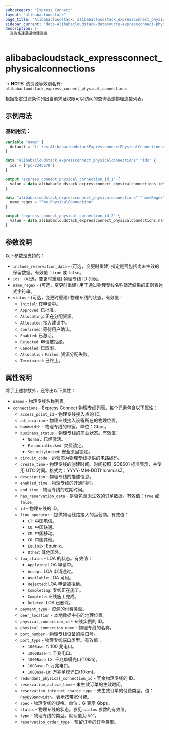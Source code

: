 ```yaml
---
subcategory: "Express Connect"
layout: "alibabacloudstack"
page_title: "Alibabacloudstack: alibabacloudstack_expressconnect_physicalconnections"
sidebar_current: "docs-Alibabacloudstack-datasource-expressconnect-physicalconnections"
description: |- 
  查询高速通道物理连接
---
```


# alibabacloudstack_expressconnect_physicalconnections
-> **NOTE:** 该资源等效别名有: `alibabacloudstack_express_connect_physical_connections`

根据指定过滤条件列出当前凭证权限可以访问的查询高速物理连接列表。

## 示例用法

### 基础用法：

```terraform
variable "name" {
  default = "tf-testAlibabacloudstackExpressconnectPhysicalConnections45872"
}

data "alibabacloudstack_expressconnect_physicalconnections" "ids" {
  ids = ["pc-2345678"]
}

output "express_connect_physical_connection_id_1" {
  value = data.alibabacloudstack_expressconnect_physicalconnections.ids.connections.0.id
}

data "alibabacloudstack_expressconnect_physicalconnections" "nameRegex" {
  name_regex = "^my-PhysicalConnection"
}

output "express_connect_physical_connection_id_2" {
  value = data.alibabacloudstack_expressconnect_physicalconnections.nameRegex.connections.0.id
}
```

## 参数说明

以下参数是支持的：

* `include_reservation_data` - (可选，变更时重建) 指定是否包括尚未生效的保留数据。有效值：`true` 或 `false`。
* `ids` - (可选，变更时重建) 物理专线 ID 列表。
* `name_regex` - (可选，变更时重建) 用于通过物理专线名称筛选结果的正则表达式字符串。
* `status` - (可选，变更时重建) 物理专线的状态。有效值：
  * `Initial`: 在申请中。
  * `Approved`: 已批准。
  * `Allocating`: 正在分配资源。
  * `Allocated`: 接入建设中。
  * `Confirmed`: 等待用户确认。
  * `Enabled`: 已激活。
  * `Rejected`: 申请被拒绝。
  * `Canceled`: 已取消。
  * `Allocation Failed`: 资源分配失败。
  * `Terminated`: 已终止。

## 属性说明

除了上述参数外，还导出以下属性：

* `names` - 物理专线名称列表。
* `connections` - Express Connect 物理专线列表。每个元素包含以下属性：
  * `access_point_id` - 物理专线接入点的 ID。
  * `ad_location` - 物理专线接入设备所在的物理位置。
  * `bandwidth` - 物理专线的带宽。单位：Gbps。
  * `business_status` - 物理专线的商业状态。有效值：
    * `Normal`: 已经激活。
    * `FinancialLocked`: 欠费锁定。
    * `SecurityLocked`: 安全原因锁定。
  * `circuit_code` - 运营商为物理专线提供的电路编码。
  * `create_time` - 物理专线的创建时间。时间按照 ISO8601 标准表示，并使用 UTC 时间。格式为：YYYY-MM-DDThh:mm:ssZ。
  * `description` - 物理专线的描述信息。
  * `enabled_time` - 物理专线的开通时间。
  * `end_time` - 物理专线的过期时间。
  * `has_reservation_data` - 是否包含未生效的订单数据。有效值：`true` 或 `false`。
  * `id` - 物理专线的 ID。
  * `line_operator` - 提供物理线路接入的运营商。有效值：
    * `CT`: 中国电信。
    * `CU`: 中国联通。
    * `CM`: 中国移动。
    * `CO`: 中国其他。
    * `Equinix`: Equinix。
    * `Other`: 其他国外。
  * `loa_status` - LOA 的状态。有效值：
    * `Applying`: LOA 申请中。
    * `Accept`: LOA 申请通过。
    * `Available`: LOA 可用。
    * `Rejected`: LOA 申请被拒绝。
    * `Completing`: 专线正在施工。
    * `Complete`: 专线施工完成。
    * `Deleted`: LOA 已删除。
  * `payment_type` - 资源的付费类型。
  * `peer_location` - 本地数据中心的地理位置。
  * `physical_connection_id` - 专线实例的 ID。
  * `physical_connection_name` - 物理专线的名称。
  * `port_number` - 物理专线设备的端口号。
  * `port_type` - 物理专线端口类型。有效值：
    * `100Base-T`: 100 兆电口。
    * `1000Base-T`: 千兆电口。
    * `1000Base-LX`: 千兆单模光口(10km)。
    * `10GBase-T`: 万兆电口。
    * `10GBase-LR`: 万兆单模光口(10km)。
  * `redundant_physical_connection_id` - 冗余物理专线的 ID。
  * `reservation_active_time` - 未生效订单的生效时间。
  * `reservation_internet_charge_type` - 未生效订单的付费类型。值：`PayByBandwidth`，表示按带宽付费。
  * `spec` - 物理专线的规格。单位：G 表示 Gbps。
  * `status` - 物理专线的状态。参见 `status` 参数的有效值。
  * `type` - 物理专线的类型。默认值为 `VPC`。
  * `reservation_order_type` - 预留订单的订单类型。